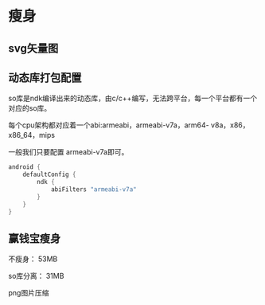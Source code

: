 # 瘦身

## svg矢量图

## 动态库打包配置

so库是ndk编译出来的动态库，由c/c++编写，无法跨平台，每一个平台都有一个对应的so库。

每个cpu架构都对应着一个abi:armeabi，armeabi-v7a，arm64- v8a，x86，x86_64，mips

一般我们只要配置 armeabi-v7a即可。

```groovy
android {
    defaultConfig {
        ndk {
            abiFilters "armeabi-v7a"
        }
    }
}
```

## 赢钱宝瘦身

不瘦身：
53MB

so库分离：
31MB

png图片压缩

